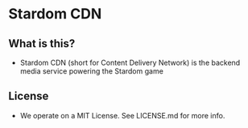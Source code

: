 # Stardom CDN

## What is this?
- Stardom CDN (short for Content Delivery Network) is the backend media service powering the Stardom game

## License
- We operate on a MIT License. See LICENSE.md for more info.
